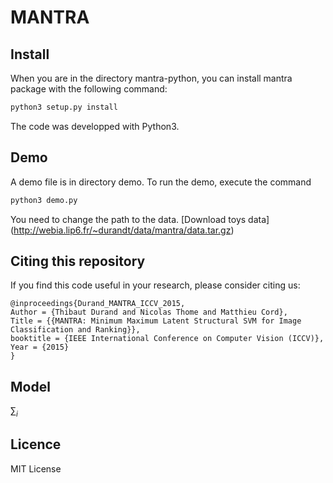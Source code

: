 # MANTRA

## Install

When you are in the directory mantra-python, you can install mantra package with the following command:
```python
python3 setup.py install
```
The code was developped with Python3.

## Demo

A demo file is in directory demo. To run the demo, execute the command
```python
python3 demo.py 
```
You need to change the path to the data. 
[Download toys data] (http://webia.lip6.fr/~durandt/data/mantra/data.tar.gz)


## Citing this repository

If you find this code useful in your research, please consider citing us:

```
@inproceedings{Durand_MANTRA_ICCV_2015,
Author = {Thibaut Durand and Nicolas Thome and Matthieu Cord},
Title = {{MANTRA: Minimum Maximum Latent Structural SVM for Image Classification and Ranking}},
booktitle = {IEEE International Conference on Computer Vision (ICCV)},
Year = {2015}
}
```

## Model

$\sum_i$

## Licence

MIT License

